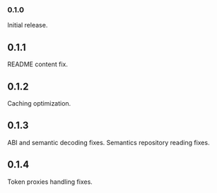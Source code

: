 ### 0.1.0
Initial release.
## 0.1.1
README content fix.
## 0.1.2
Caching optimization.
## 0.1.3
ABI and semantic decoding fixes.
Semantics repository reading fixes.
## 0.1.4
Token proxies handling fixes.
